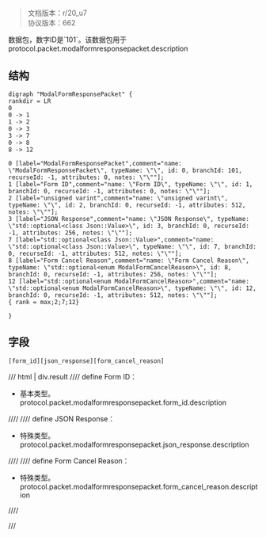 # <!-- md:samp ModalFormResponsePacket -->

> 文档版本：r/20_u7<br/>协议版本：662

<!-- md:samp ModalFormResponsePacket -->数据包，数字ID是`101`。该数据包用于protocol.packet.modalformresponsepacket.description

## 结构

```viz
digraph "ModalFormResponsePacket" {
rankdir = LR
0
0 -> 1
1 -> 2
0 -> 3
3 -> 7
0 -> 8
8 -> 12

0 [label="ModalFormResponsePacket",comment="name: \"ModalFormResponsePacket\", typeName: \"\", id: 0, branchId: 101, recurseId: -1, attributes: 0, notes: \"\""];
1 [label="Form ID",comment="name: \"Form ID\", typeName: \"\", id: 1, branchId: 0, recurseId: -1, attributes: 0, notes: \"\""];
2 [label="unsigned varint",comment="name: \"unsigned varint\", typeName: \"\", id: 2, branchId: 0, recurseId: -1, attributes: 512, notes: \"\""];
3 [label="JSON Response",comment="name: \"JSON Response\", typeName: \"std::optional<class Json::Value>\", id: 3, branchId: 0, recurseId: -1, attributes: 256, notes: \"\""];
7 [label="std::optional<class Json::Value>",comment="name: \"std::optional<class Json::Value>\", typeName: \"\", id: 7, branchId: 0, recurseId: -1, attributes: 512, notes: \"\""];
8 [label="Form Cancel Reason",comment="name: \"Form Cancel Reason\", typeName: \"std::optional<enum ModalFormCancelReason>\", id: 8, branchId: 0, recurseId: -1, attributes: 256, notes: \"\""];
12 [label="std::optional<enum ModalFormCancelReason>",comment="name: \"std::optional<enum ModalFormCancelReason>\", typeName: \"\", id: 12, branchId: 0, recurseId: -1, attributes: 512, notes: \"\""];
{ rank = max;2;7;12}

}

```

## 字段

```title='ModalFormResponsePacket'
[form_id][json_response][form_cancel_reason]
```

/// html | div.result
//// define
Form ID：<!-- md:samp unsigned varint -->

- 基本类型。protocol.packet.modalformresponsepacket.form_id.description


////
//// define
JSON Response：[<!-- md:samp std::optional&lt;class Json::Value&gt; -->](../types/std__optional_class_json__value_.md)

- 特殊类型。protocol.packet.modalformresponsepacket.json_response.description


////
//// define
Form Cancel Reason：[<!-- md:samp std::optional&lt;enum ModalFormCancelReason&gt; -->](../types/std__optional_enum_modalformcancelreason_.md)

- 特殊类型。protocol.packet.modalformresponsepacket.form_cancel_reason.description


////

///

